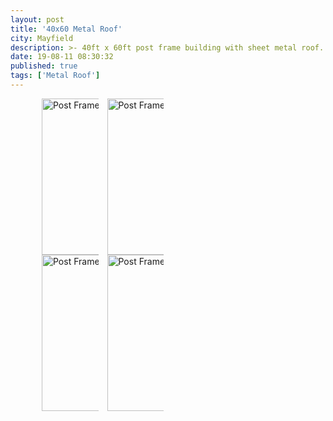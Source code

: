 ```yaml
---
layout: post
title: '40x60 Metal Roof'
city: Mayfield
description: >- 40ft x 60ft post frame building with sheet metal roof. JLRoofing built the entire house except for the prestanding garage.
date: 19-08-11 08:30:32
published: true
tags: ['Metal Roof']
---
```

<div style="align: center; column-count: 4; padding: 0 50px 0 50px">
 <img src="{{ site.url }}/assets/projects/Mayfield-08-19/IMG_20190809_124149.jpg" alt="Post Frame Mayfield" height="250px" width="250px"/>
 <img src="{{ site.url }}/assets/projects/Mayfield-08-19/IMG_20190809_063922.jpg" alt="Post Frame Mayfield" height="250px" width="250px"/>
 <img src="{{ site.url }}/assets/projects/Mayfield-08-19/IMG_20190807_095918.jpg" alt="Post Frame Mayfield" height="250px" width="250px"/>
 <img src="{{ site.url }}/assets/projects/Mayfield-08-19/IMG_20190808_093607.jpg" alt="Post Frame Mayfield" height="250px" width="250px"/>
</div>
